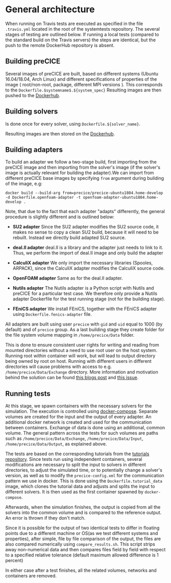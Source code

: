 # General architecture

When running on Travis tests are executed as specified in the file `.travis.yml` located in the root of the systemtests repository. The several stages of testing are outlined below.
If running a local tests (compared to the standard build on the Travis servers) the steps are identical, but the push to the remote DockerHub repository is absent.

## Building preCICE

Several images of preCICE are built, based on different systems (Ubuntu 16.04/18.04, Arch Linux) and different specifications
of properties of the image ( root/non-root, package, different MPI versions ). This corresponds to the `Dockerfile.$systemname$.${system_spec}`
Resulting images are then pushed to the [Dockerhub](https://hub.docker.com/u/precice).

## Building solvers

Is done once for every solver, using `Dockerfile.${solver_name}`.

Resulting images are then stored on the [Dockerhub](https://hub.docker.com/u/precice).

## Building adapters

To build an adapter we follow a two-stage build, first importing from the preCICE image and then importing from the solver's image
(if the solver's image is actually relevant for building the adapter).We can import from different preCICE base images by specifying `from`
argument during building of the image, e.g:
```
docker build --build-arg from=precice/precice-ubuntu1804.home-develop -d Dockerfile.openfoam-adapter -t openfoam-adapter-ubuntu1804.home-develop .
```
Note, that due to the fact that each adapter "adapts" differently, the general procedure is slightly different and is outlined below:

- **SU2 adapter**
  Since the SU2 adapter modifies the SU2 source code, it makes no sense to copy a clean SU2 build, because it will need to be rebuilt. Instead we directly build adapted
  SU2 source.

- **deal.II adapter**
  deal.II is a library and the adapter just needs to link to it. Thus, we perform the import of deal.II image and only build
  the adapter

- **CalculiX adapter**
  We only import the necessary libraries (Spooles, ARPACK), since the CalculiX adapter modifies the CalculiX source code.

- **OpenFOAM adapter**
  Same as for the deal.II adapter.

- **Nutils adapter**
  The Nutils adapter is a Python script with Nutils and preCICE for a particular test case. We therefore only provide a Nutils adapter Dockerfile for
 the test running stage (not for the building stage).

- **FEniCS adapter**
  We install FEniCS, together with the FEniCS adapter using `Dockerfile.fenics-adapter` file.


All adapters are built using user `precice` with `gid` and `uid` equal to 1000 (by default) and of `precice` group. As a last building stage they create folder for the file system volume mapping in `/home/precice/Data` folder.

This is done to ensure consistent user rights for writing and reading from mounted directories without a need to use root user on the host system. Running root within container will work, but will lead to output directory being owned by root on host. Running with different users in different directories will cause problems with access to e.g. `/home/precice/Data/Exchange` directory. More information and motivation behind the solution can be found [this blogs post](https://medium.com/@nielssj/docker-volumes-and-file-system-permissions-772c1aee23ca) and [this issue](https://github.com/moby/moby/issues/2259).

## Running tests

At this stage, we spawn containers with the necessary solvers for the simulation. The execution is controlled using [docker-compose](https://docs.docker.com/compose/). Separate volumes are created for the input and the output of every adapter. An additional docker network is created and used for the communication between containers. Exchange of data is done using an additional, common volume. The general pattern across the tests for such volumes are paths
such as `/home/precice/Data/Exchange`, `/home/precice/Data/Input`, `/home/precice/Data/Output`, as explained above.

The tests are based on the corresponding tutorials from the [tutorials repository](https://github.com/precice/tutorials). Since tests run using independent containers, several modifications are necessary to split the input to solvers in different directories, to adjust the simulated time, or to potentially change a solver's version, as well as to modify the `precice-config.xml` for the communication pattern we use in docker. This is done using the `Dockerfile.tutorial_data` image, which clones the tutorial data and adjusts and splits the input to different solvers. It is then used as the first container spawned by `docker-compose`.

Afterwards, when the simulation finishes, the output is copied from all the solvers into the common volume and is compared to the reference output. An error is thrown if they don't match.

Since it is possible for the output of two identical tests to differ in floating points due to a different machine or OS(as we test different systems and properties), after simple, file by file comparison of the output,
the files are also compared numerically using `compare_results.sh`. This script strips away non-numerical data and then compares files field by field with respect to a specified relative tolerance (default maximum allowed difference is 1 percent)

In either case after a test finishes, all the related volumes, networks and containers are removed.
